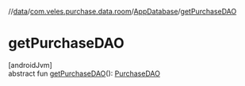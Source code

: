 //[data](../../../index.md)/[com.veles.purchase.data.room](../index.md)/[AppDatabase](index.md)/[getPurchaseDAO](get-purchase-d-a-o.md)

# getPurchaseDAO

[androidJvm]\
abstract fun [getPurchaseDAO](get-purchase-d-a-o.md)(): [PurchaseDAO](../../com.veles.purchase.data.room.dao/-purchase-d-a-o/index.md)
